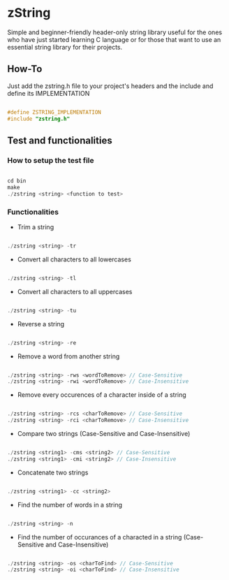 # zString 
Simple and beginner-friendly header-only string library useful for the ones who have just started learning C language or for those that want to use an essential string library for their projects.

## How-To
Just add the zstring.h file to your project's headers and the include and define its IMPLEMENTATION 

```c

#define ZSTRING_IMPLEMENTATION
#include "zstring.h"

```

## Test and functionalities 

### How to setup the test file

```c

cd bin
make 
./zstring <string> <function to test>

```

### Functionalities 

* Trim a string

```c

./zstring <string> -tr 

```

* Convert all characters to all lowercases

```c

./zstring <string> -tl 

```

* Convert all characters to all uppercases

```c

./zstring <string> -tu 

```

* Reverse a string

```c

./zstring <string> -re 

```

* Remove a word from another string

```c

./zstring <string> -rws <wordToRemove> // Case-Sensitive
./zstring <string> -rwi <wordToRemove> // Case-Insensitive

```

* Remove every occurences of a character inside of a string

```c

./zstring <string> -rcs <charToRemove> // Case-Sensitive
./zstring <string> -rci <charToRemove> // Case-Insensitive

```

* Compare two strings (Case-Sensitive and Case-Insensitive)

```c

./zstring <string1> -cms <string2> // Case-Sensitive
./zstring <string1> -cmi <string2> // Case-Insensitive

```

* Concatenate two strings

```c

./zstring <string1> -cc <string2> 

```

* Find the number of words in a string

```c

./zstring <string> -n

```

* Find the number of occurances of a characted in a string (Case-Sensitive and Case-Insensitive)

```c

./zstring <string> -os <charToFind> // Case-Sensitive
./zstring <string> -oi <charToFind> // Case-Insensitive

```


 

